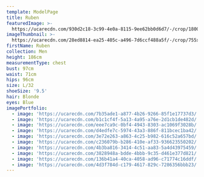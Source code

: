 ```yaml
---
template: ModelPage
title: Ruben
featuredImage: >-
  https://ucarecdn.com/930d2c18-3c99-4e0a-8115-9ee62bb0d6d7/-/crop/1800x1053/0,0/-/preview/
imageThumbnail: >-
  https://ucarecdn.com/28ed8814-ea25-405c-a496-7d6ccf488a5f/-/crop/755x909/510,0/-/preview/
firstName: Ruben
collection: Men
height: 186cm
measurementType: chest
bust: 97cm
waist: 71cm
hips: 96cm
size: L/32
shoeSize: '9.5'
hair: Blonde
eyes: Blue
imagePortfolio:
  - image: 'https://ucarecdn.com/7b35ade1-a877-4b26-9266-85f1e17737d3/'
  - image: 'https://ucarecdn.com/b1c1cf4f-5a13-4a95-a76e-2d1cb1de482d/'
  - image: 'https://ucarecdn.com/eee7ca9c-0bf4-4943-8303-ac1069f3028b/'
  - image: 'https://ucarecdn.com/d4edfe7c-5974-43a3-886f-811bcec1ba42/'
  - image: 'https://ucarecdn.com/3e72e263-a863-4c25-b982-616c52a657bd/'
  - image: 'https://ucarecdn.com/c236079b-b286-410e-af33-936623550202/'
  - image: 'https://ucarecdn.com/4b3ba816-3414-4c51-aa83-5a4d43975459/'
  - image: 'https://ucarecdn.com/3828948a-bdde-4bbb-9c35-d461e377d821/'
  - image: 'https://ucarecdn.com/136b41a4-40ca-4058-ad96-c71774c16ddf/'
  - image: 'https://ucarecdn.com/4d3f784d-c179-4617-829c-7286356bbb23/'
---
```


